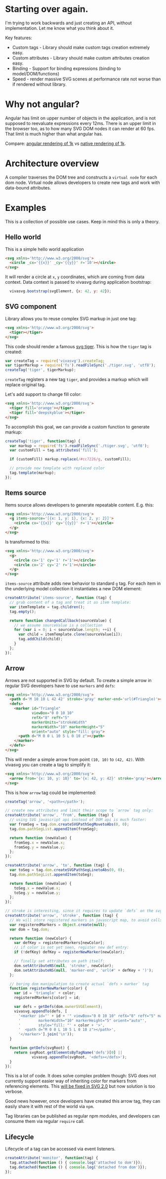# Starting over again.

I'm trying to work backwards and just creating an API, without implementation.
Let me know what you think about it.

Key features:

* Custom tags - Library should make custom tags creation extremely easy.
* Custom attributes - Library should make custom attributes creation easy.
* Binding - Support for binding expressions (binding to model/DOM/functions)
* Speed - render massive SVG scenes at performance rate not worse than if rendered
without library.

# Why not angular?

Angular has limit on upper number of objects in the application, and is not
supposed to reevaluate expressions every 12ms. There is an upper limit in the
browser too, as to how many SVG DOM nodes it can render at 60 fps. That limit is
much higher than what angular has.

Compare: [angular rendering of 1k](http://embed.plnkr.co/xZK8VSpzdCM2l06Sbma6/preview)
vs [native rendering of 1k](http://embed.plnkr.co/i9UBJoamLLpVMY4a1DCF/preview).

# Architecture overview

A compiler traverses the DOM tree and constructs a `virtual node` for each dom node.
Virtual node allows developers to create new tags and work with data-bound attributes.


# Examples

This is a collection of possible use cases. Keep in mind this is only a theory.

## Hello world

This is a simple hello world application

``` html
<svg xmlns='http://www.w3.org/2000/svg'>
  <circle _cx='{{x}}' _cy='{{y}}' r='10'></circle>
</svg>
```

It will render a circle at `x`, `y` coordinates, which are coming from data context.
Data context is passed to vivasvg during application bootstrap:

``` js
  vivasvg.bootstrap(svgElement, {x: 42, y: 42});
```

## SVG component

Library allows you to reuse complex SVG markup in just one tag:

``` html
<svg xmlns='http://www.w3.org/2000/svg'>
  <tiger></tiger>
</svg>
```

This code should render a famous [svg tiger](http://commons.wikimedia.org/wiki/File:Ghostscript_Tiger.svg).
This is how the `tiger` tag is created:

``` js
var createTag = require('vivasvg').createTag;
var tigerMarkup = require('fs').readFileSync('./tiger.svg', 'utf8');
createTag('tiger', tigerMarkup);
```

`createTag` registers a new tag `tiger`, and provides a markup which will replace
original tag.

Let's add support to change fill color:

``` html
<svg xmlns='http://www.w3.org/2000/svg'>
  <tiger fill='orange'></tiger>
  <tiger fill='deepskyblue'></tiger>
</svg>
```

To accomplish this goal, we can provide a custom function to generate markup:

``` js
createTag('tiger', function(tag) {
  var markup = require('fs').readFileSync('./tiger.svg', 'utf8');
  var customFill = tag.attributes('fill');

  if (customFill) markup.replace(/#cc7226/g, customFill);

  // provide new template with replaced color
  tag.template(markup);
});
```

## Items source

Items source allows developers to generate repeatable content. E.g. this:

``` html
<svg xmlns='http://www.w3.org/2000/svg'>
  <g items-source='[{x: 1, y: 1}, {x: 2, y: 2}]'>
    <circle cx='{{x}}' cy='{{y}}' r='1'></circle>
  </g>
</svg>
```

Is transformed to this:

``` html
<svg xmlns='http://www.w3.org/2000/svg'>
  <g>
    <circle cx='1' cy='1' r='1'></circle>
    <circle cx='2' cy='2' r='1'></circle>
  </g>
</svg>
```

`items-source` attribute adds new behavior to standard `g` tag. For each item in the
underlying model collection it instantiates a new DOM element:

``` js
createAttribute('items-source', function (tag) {
  // grab content of a tag and treat it as item template:
  var itemTemplate = tag.children();
  tag.empty();

  return function changedCallback(sourceValue) {
    // we assume sourceValue is a collection
    for (var i = 0; i < sourceValue.length; ++i) {
      var child = itemTemplate.clone(sourceValue[i]);
      tag.addChild(child);
    }
  };
});
```

## Arrow

Arrows are not supported in SVG by default. To create a simple arrow in regular
SVG developers have to use `markers` and `defs`:

``` html
<svg xmlns='http://www.w3.org/2000/svg'>
  <path d='M 10 10 L 42 42' stroke='gray' marker-end='url(#Triangle)'></path>
  <defs>
    <marker id="Triangle"
            viewBox="0 0 10 10"
            refX="8" refY="5"
            markerUnits="strokeWidth"
            markerWidth="10" markerHeight="5"
            orient="auto" style="fill: gray">
      <path d="M 0 0 L 10 5 L 0 10 z"></path>
    </marker>
  </defs>
</svg>
```

This will render a simple arrow from point `(10, 10)` to `(42, 42)`. With vivasvg
you can create a tag to simplify it:

``` html
<svg xmlns='http://www.w3.org/2000/svg'>
  <arrow from='{x: 10, y: 10}' to='{x: 42, y: 42}' stroke='gray'></arrow>
</svg>
```

This is how `arrow` tag could be implemented:

``` js
createTag('arrow', '<path></path>');

// create new attributes and limit their scope to `arrow` tag only:
createAttribute('arrow', 'from', function (tag) {
  // using SVG javascript api instead of DOM api is much faster:
  var fromSeg = tag.dom.createSVGPathSegMovetoAbs(0, 0);
  tag.dom.pathSegList.appendItem(fromSeg);

  return function (newValue) {
    fromSeg.x = newValue.x;
    fromSeg.y = newValue.y;
  };
});

createAttribute('arrow', 'to', function (tag) {
  var toSeg = tag.dom.createSVGPathSegLinetoAbs(0, 0);
  tag.dom.pathSegList.appendItem(toSeg);

  return function (newValue) {
    toSeg.x = newValue.x;
    toSeg.y = newValue.y;
  };
});

// stroke is interesting, since it requires to update `defs` on the svg root.
createAttribute('arrow', 'stroke', function (tag) {
  // We will store registered markers in javascript map, to avoid calls to dom:
  var registeredMarkers = Object.create(null);
  var dom = tag.dom;

  return function (newColor) {
    var defKey = registeredMarkers[newColor];
    // if color is not yet seen, register new def entry:
    if (!defKey) defKey = registerNewMarker(newColor);

    // finally set attributes on path itself:
    dom.setAttributeNS(null, 'stroke', newColor);
    dom.setAttributeNS(null, 'marker-end', 'url(#' + defKey + ')');
  };

  // boring dom manipulation to create actual `defs > marker` tag
  function registerNewMarker(color) {
    var id = 'triangle' + color;
    registeredMarkers[color] = id;

    var defs = getDefs(dom.ownerSVGElement);
    vivasvg.appendTo(defs, [
      '<marker id="' + id + '" viewBox="0 0 10 10" refX="8" refY="5" markerUnits="strokeWidth"',
      '        markerWidth="10" markerHeight="5" orient="auto"',
      '        style="fill: "' + color + '>',
      '  <path d="M 0 0 L 10 5 L 0 10 z"></path>',
      '</marker>'].join('\n'));
  }

  function getDefs(svgRoot) {
    return svgRoot.getElementsByTagName('defs')[0] ||
            vivasvg.appendTo(svgRoot, '<defs></defs>');
  }
});
```

This is a lot of code. It does solve complex problem though: SVG does not currently
support easier way of inheriting color for markers from referencing elements.
This [will be fixed in SVG 2.0](http://www.w3.org/TR/SVG2/painting.html#VertexMarkerProperties)
but now solution is too verbose.

Good news however, once developers have created this arrow tag, they can easily
share it with rest of the world via `npm`.

Tag libraries can be published as regular npm modules, and developers can consume
them via regular `require` call.

## Lifecycle

Lifecycle of a tag can be accessed via event listeners.

``` js
createAttribute('monitor', function(tag) {
  tag.attached(function () { console.log('attached to dom')});
  tag.detached(function () { console.log('detached from dom')});
});
```


